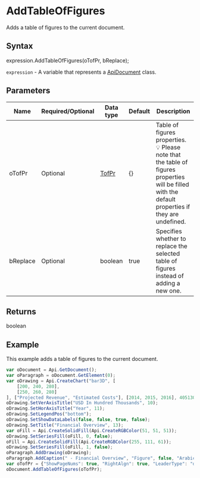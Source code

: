 # AddTableOfFigures

Adds a table of figures to the current document.

## Syntax

expression.AddTableOfFigures(oTofPr, bReplace);

`expression` - A variable that represents a [ApiDocument](../ApiDocument.md) class.

## Parameters

| **Name** | **Required/Optional** | **Data type** | **Default** | **Description** |
| ------------- | ------------- | ------------- | ------------- | ------------- |
| oTofPr | Optional | [TofPr](../../Enumeration/TofPr.md) | {} | Table of figures properties. 💡 Please note that the table of figures properties will be filled with the default properties if they are undefined. |
| bReplace | Optional | boolean | true | Specifies whether to replace the selected table of figures instead of adding a new one. |

## Returns

boolean

## Example

This example adds a table of figures to the current document.

```javascript
var oDocument = Api.GetDocument();
var oParagraph = oDocument.GetElement(0);
var oDrawing = Api.CreateChart("bar3D", [
	[200, 240, 280],
	[250, 260, 280]
], ["Projected Revenue", "Estimated Costs"], [2014, 2015, 2016], 4051300, 2347595, 24);
oDrawing.SetVerAxisTitle("USD In Hundred Thousands", 10);
oDrawing.SetHorAxisTitle("Year", 11);
oDrawing.SetLegendPos("bottom");
oDrawing.SetShowDataLabels(false, false, true, false);
oDrawing.SetTitle("Financial Overview", 13);
var oFill = Api.CreateSolidFill(Api.CreateRGBColor(51, 51, 51));
oDrawing.SetSeriesFill(oFill, 0, false);
oFill = Api.CreateSolidFill(Api.CreateRGBColor(255, 111, 61));
oDrawing.SetSeriesFill(oFill, 1, false);
oParagraph.AddDrawing(oDrawing);
oParagraph.AddCaption(" - Financial Overview", "Figure", false, "Arabic", false, undefined, "hyphen");
var oTofPr = {"ShowPageNums": true, "RightAlgn": true, "LeaderType": "dot", "FormatAsLinks": true, "BuildFrom": "Figure", "LabelNumber": true, "TofStyle": "distinctive"};
oDocument.AddTableOfFigures(oTofPr);
```
